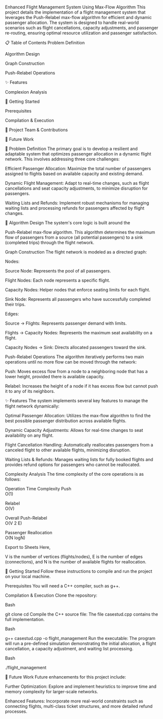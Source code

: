 Enhanced Flight Management System Using Max-Flow Algorithm
This project details the implementation of a flight management system that leverages the Push-Relabel max-flow algorithm for efficient and dynamic passenger allocation. The system is designed to handle real-world scenarios such as flight cancellations, capacity adjustments, and passenger re-routing, ensuring optimal resource utilization and passenger satisfaction.



📋 Table of Contents
Problem Definition

Algorithm Design

Graph Construction

Push-Relabel Operations

✨ Features

Complexion Analysis

🚀 Getting Started

Prerequisites

Compilation & Execution

👥 Project Team & Contributions

🔮 Future Work

📝 Problem Definition
The primary goal is to develop a resilient and adaptable system that optimizes passenger allocation in a dynamic flight network. This involves addressing three core challenges:


Efficient Passenger Allocation: Maximize the total number of passengers assigned to flights based on available capacity and existing demand.


Dynamic Flight Management: Adapt to real-time changes, such as flight cancellations and seat capacity adjustments, to minimize disruption for passengers.


Waiting Lists and Refunds: Implement robust mechanisms for managing waiting lists and processing refunds for passengers affected by flight changes.

🧠 Algorithm Design
The system's core logic is built around the 

Push-Relabel max-flow algorithm. This algorithm determines the maximum flow of passengers from a source (all potential passengers) to a sink (completed trips) through the flight network.


Graph Construction
The flight network is modeled as a directed graph:


Nodes:


Source Node: Represents the pool of all passengers.


Flight Nodes: Each node represents a specific flight.


Capacity Nodes: Helper nodes that enforce seating limits for each flight.



Sink Node: Represents all passengers who have successfully completed their trips.



Edges:


Source → Flights: Represents passenger demand with limits.


Flights → Capacity Nodes: Represents the maximum seat availability on a flight.


Capacity Nodes → Sink: Directs allocated passengers toward the sink.

Push-Relabel Operations
The algorithm iteratively performs two main operations until no more flow can be moved through the network:


Push: Moves excess flow from a node to a neighboring node that has a lower height, provided there is available capacity.


Relabel: Increases the height of a node if it has excess flow but cannot push it to any of its neighbors.

✨ Features
The system implements several key features to manage the flight network dynamically:


Optimal Passenger Allocation: Utilizes the max-flow algorithm to find the best possible passenger distribution across available flights.


Dynamic Capacity Adjustments: Allows for real-time changes to seat availability on any flight.


Flight Cancellation Handling: Automatically reallocates passengers from a canceled flight to other available flights, minimizing disruption.



Waiting Lists & Refunds: Manages waiting lists for fully booked flights and provides refund options for passengers who cannot be reallocated.


Complexity Analysis
The time complexity of the core operations is as follows:

Operation	Time Complexity
Push		
O(1) 

Relabel		
O(V) 

Overall Push-Relabel		
O(V 
2
 E) 


Passenger Reallocation		
O(N
logN) 



Export to Sheets
Here, 

V is the number of vertices (flights/nodes), E is the number of edges (connections), and N is the number of available flights for reallocation.

🚀 Getting Started
Follow these instructions to compile and run the project on your local machine.

Prerequisites
You will need a C++ compiler, such as g++.

Compilation & Execution
Clone the repository:

Bash

git clone <repository-url>
cd <repository-directory>
Compile the C++ source file:
The file casestud.cpp contains the full implementation.

Bash

g++ casestud.cpp -o flight_management
Run the executable:
The program will run a pre-defined simulation demonstrating the initial allocation, a flight cancellation, a capacity adjustment, and waiting list processing.

Bash

./flight_management

🔮 Future Work
Future enhancements for this project include:


Further Optimization: Explore and implement heuristics to improve time and memory complexity for larger-scale networks.


Enhanced Features: Incorporate more real-world constraints such as connecting flights, multi-class ticket structures, and more detailed refund processes.

